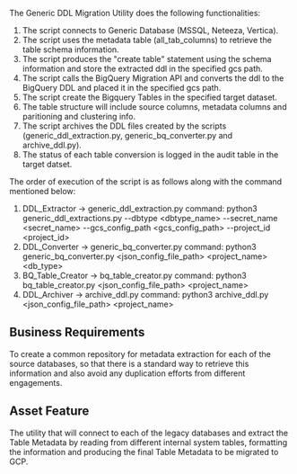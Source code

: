 The Generic DDL Migration Utility does the following functionalities:

1. The script connects to Generic Database (MSSQL, Neteeza, Vertica).
2. The script uses the metadata table (all_tab_columns) to retrieve the table schema information.
3. The script produces the "create table" statement using the schema information and store the extracted ddl in the specified gcs path.
4. The script calls the BigQuery Migration API and converts the ddl to the BigQuery DDL and placed it in the specified gcs path.
5. The script create the Bigquery Tables in the specified target dataset. 
6. The table structure will include source columns, metadata columns and paritioning and clustering info.
7. The script archives the DDL files created by the scripts (generic_ddl_extraction.py, generic_bq_converter.py and archive_ddl.py).
8. The status of each table conversion is logged in the audit table in the target datset.


The order of execution of the script is as follows along with the command mentioned below:

1. DDL_Extractor -> generic_ddl_extraction.py
    command: python3  generic_ddl_extractions.py --dbtype <dbtype_name> --secret_name <secret_name> --gcs_config_path <gcs_config_path> --project_id <project_id>
2. DDL_Converter -> generic_bq_converter.py
    command: python3 generic_bq_converter.py <json_config_file_path> <project_name> <db_type>
3. BQ_Table_Creator -> bq_table_creator.py
    command: python3 bq_table_creator.py <json_config_file_path> <project_name>
4. DDL_Archiver -> archive_ddl.py
    command: python3 archive_ddl.py <json_config_file_path> <project_name>

## Business Requirements

To create a common repository for metadata extraction for each of the source databases, so that there is a standard way to retrieve this information and also avoid any duplication efforts from different engagements.

## Asset Feature

The utility that will connect to each of the legacy databases and extract the Table Metadata by reading from different internal system tables, formatting the information and producing the final Table Metadata to be migrated to GCP.

